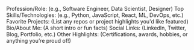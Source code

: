 Profession/Role: (e.g., Software Engineer, Data Scientist, Designer)
Top Skills/Technologies: (e.g., Python, JavaScript, React, ML, DevOps, etc.)
Favorite Projects: (List any repos or project highlights you'd like featured)
Bio/About Me: (A short intro or fun facts)
Social Links: (LinkedIn, Twitter, Blog, Portfolio, etc.)
Other Highlights: (Certifications, awards, hobbies, or anything you’re proud of!)
